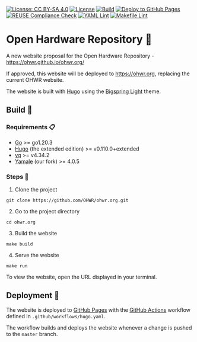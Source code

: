 <!--
SPDX-FileCopyrightText: 2023 CERN (home.cern)

SPDX-License-Identifier: CC-BY-SA-4.0+
-->

[![License: CC BY-SA 4.0](https://img.shields.io/badge/License-CC_BY--SA_4.0-yellow.svg)](https://creativecommons.org/licenses/by-sa/4.0/) [![License](https://img.shields.io/badge/License-BSD_3--Clause-blue.svg)](https://opensource.org/licenses/BSD-3-Clause) [![Build](https://github.com/OHWR/ohwr.org/actions/workflows/build.yaml/badge.svg)](https://github.com/OHWR/ohwr.org/actions/workflows/build.yaml) [![Deploy to GitHub Pages](https://github.com/OHWR/ohwr.org/actions/workflows/deploy.yaml/badge.svg)](https://github.com/OHWR/ohwr.org/actions/workflows/deploy.yaml) [![REUSE Compliance Check](https://github.com/OHWR/ohwr.org/actions/workflows/reuse.yaml/badge.svg)](https://github.com/OHWR/ohwr.org/actions/workflows/reuse.yaml) [![YAML Lint](https://github.com/OHWR/ohwr.org/actions/workflows/yaml.yaml/badge.svg)](https://github.com/OHWR/ohwr.org/actions/workflows/yaml.yaml) [![Makefile Lint](https://github.com/OHWR/ohwr.org/actions/workflows/makefile.yaml/badge.svg)](https://github.com/OHWR/ohwr.org/actions/workflows/makefile.yaml)


# Open Hardware Repository :penguin:

<!--
The Open Hardware Repository website - https://ohwr.org.
-->

A new website proposal for the Open Hardware Repository - https://ohwr.github.io/ohwr.org/

If approved, this website will be deployed to https://ohwr.org, replacing the current OHWR website.

The website is built with [Hugo](https://gohugo.io) using the [Bigspring Light](https://github.com/gethugothemes/bigspring-light) theme.

## Build :hammer:

### Requirements :clipboard:

* [Go](https://go.dev/doc/install) >= go1.20.3
* [Hugo](https://gohugo.io/installation) (the extended edition) >= v0.110.0+extended 
* [yq](https://github.com/mikefarah/yq#install) >= v4.34.2
* [Yamale](https://github.com/OHWR/Yamale) (our fork) >= 4.0.5

### Steps :footprints:

1. Clone the project
```
git clone https://github.com/OHWR/ohwr.org.git
```
2. Go to the project directory
```
cd ohwr.org
```
3. Build the website
```
make build
```
4. Serve the website
```
make run
```

To view the website, open the URL displayed in your terminal.

## Deployment :satellite:

The website is deployed to [GitHub Pages](https://pages.github.com/) with the [GitHub Actions](https://github.com/features/actions) workflow defined in `.github/workflows/hugo.yaml`.

The workflow builds and deploys the website whenever a change is pushed to the `master` branch.
